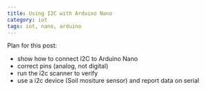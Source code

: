 ```yaml
---
title: Using I2C with Arduino Nano
category: iot
tags: iot, nano, arduino
---
```


Plan for this post: 

- show how to connect I2C to Arduino Nano
- correct pins (analog, not digital) 
- run the i2c scanner to verify
- use a i2c device (Soil mositure sensor) and report data on serial

